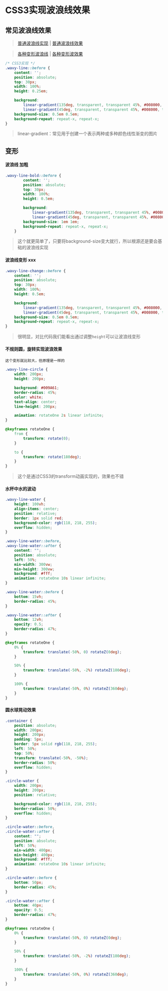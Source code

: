 # CSS3实现波浪线效果

## 常见波浪线效果

> [普通波浪线实现](https://github.com/BrucePhoebus/developer-note/tree/master/知识笔记/大前端/基础/HTML+CSS/CSS/效果/普通波浪线实现.html) | [普通波浪线效果](知识笔记/大前端/基础/HTML+CSS/CSS/效果/常用波浪线.html)

> [各种变形波浪线](https://github.com/BrucePhoebus/developer-note/tree/master/知识笔记/大前端/基础/HTML+CSS/CSS/效果/各种变形波浪线.html) | [各种变形波效果](知识笔记/大前端/基础/HTML+CSS/CSS/效果/各种变形波浪线.html)

```css
/* CSS3实现 */
.wavy-line::before {
    content: '';
    position: absolute;
    top: 30px;
    width: 100%;
    height: 0.25em;

    background:
        linear-gradient(135deg, transparent, transparent 45%, #008000, transparent 55%, transparent 100%),
        linear-gradient(45deg, transparent, transparent 45%, #008000, transparent 55%, transparent 100%);
    background-size: 0.5em 0.5em;
    background-repeat: repeat-x, repeat-x;
}
```

> linear-gradient：常见用于创建一个表示两种或多种颜色线性渐变的图片

## 变形

#### 波浪线 加粗

```css
.wavy-line-bold::before {
		content: '';
		position: absolute;
		top: 30px;
		width: 100%;
		height: 0.5em;

		background:
			linear-gradient(135deg, transparent, transparent 45%, #008000, transparent 55%, transparent 100%),
			linear-gradient(45deg, transparent, transparent 45%, #008000, transparent 55%, transparent 100%);
		background-size: 1em 1em;
		background-repeat: repeat-x, repeat-x;
	}
```

> 这个就更简单了，只要将background-size变大就行，所以根源还是要会基础的波浪线实现

#### 波浪线变形 xxx

```css
.wavy-line-change::before {
	content: '';
	position: absolute;
	top: 30px;
	width: 100%;
	height: 0.5em;

	background:
		linear-gradient(135deg, transparent, transparent 45%, #008000, transparent 55%, transparent 100%),
		linear-gradient(45deg, transparent, transparent 45%, #008000, transparent 55%, transparent 100%);
	background-size: 0.5em 0.5em;
	background-repeat: repeat-x, repeat-x;
}
```

> 很明显，对比代码我们能看出通过调整`height`可以让波浪线变形

#### 不规则圆，旋转实现波浪效果

	这个变形就比较大，但原理是一样的

```css
.wavy-line-circle {
	width: 200px;
	height: 200px;

	background: #009A61;
	border-radius: 45%;
	color: white;
	text-align: center;
	line-height: 200px;

	animation: rotateOne 2s linear infinite;
}

@keyframes rotateOne {
	from {
		transform: rotate(0);
	}

	to {
		transform: rotate(180deg);
	}
}
```

> 这个是通过CSS3的transform动画实现的，效果也不错

#### 水杯中水的波动

```css
.wavy-line-water {
	height: 100vh;
	align-items: center;
	position: relative;
	border: 1px solid red;
	background-color: rgb(118, 218, 255);
	overflow: hidden;
}

.wavy-line-water::before,
.wavy-line-water::after {
	content: "";
	position: absolute;
	left: 50%;
	min-width: 300vw;
	min-height: 300vw;
	background: #fff;
	animation: rotateOne 10s linear infinite;
}

.wavy-line-water::before {
	bottom: 15vh;
	border-radius: 45%;
}

.wavy-line-water::after {
	bottom: 12vh;
	opacity: 0.5;
	border-radius: 47%;
}

@keyframes rotateOne {
	0% {
		transform: translate(-50%, 0) rotateZ(0deg);
	}

	50% {
		transform: translate(-50%, -2%) rotateZ(180deg);
	}

	100% {
		transform: translate(-50%, 0%) rotateZ(360deg);
	}
}
```

#### 圆水球晃动效果

```css
.container {
	position: absolute;
	width: 200px;
	height: 200px;
	padding: 5px;
	border: 5px solid rgb(118, 218, 255);
	left: 50%;
	top: 50%;
	transform: translate(-50%, -50%);
	border-radius: 50%;
	overflow: hidden;
}

.circle-water {
	width: 200px;
	height: 200px;
	position: relative;

	background-color: rgb(118, 218, 255);
	border-radius: 50%;
	overflow: hidden;
}

.circle-water::before,
.circle-water::after {
	content: "";
	position: absolute;
	left: 50%;
	min-width: 400px;
	min-height: 400px;
	background: #fff;
	animation: rotateOne 10s linear infinite;
}

.circle-water::before {
	bottom: 50px;
	border-radius: 45%;
}

.circle-water::after {
	bottom: 40px;
	opacity: 0.5;
	border-radius: 47%;
}

@keyframes rotateOne {
	0% {
		transform: translate(-50%, 0) rotateZ(0deg);
	}

	50% {
		transform: translate(-50%, -2%) rotateZ(180deg);
	}

	100% {
		transform: translate(-50%, 0%) rotateZ(360deg);
	}
}
```

